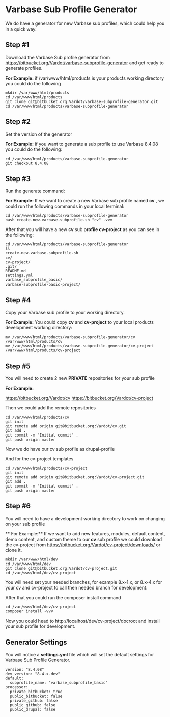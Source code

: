 # Varbase Sub Profile Generator

We do have a generator for new Varbase sub profiles, which could help you in a quick way.

## Step #1
Download the Varbase Sub profile generator from https://bitbucket.org/Vardot/varbase-subprofile-generator and get ready to generate profiles.

**For Example:** if /var/www/html/products is your products working directory you could do the following

```
mkdir /var/www/html/products
cd /var/www/html/products
git clone git@bitbucket.org:Vardot/varbase-subprofile-generator.git
cd /var/www/html/products/varbase-subprofile-generator
```

## Step #2
Set the version of the generator

**For Example:** if you want to generate a sub profile to use Varbase 8.4.08 you could do the following:

```
cd /var/www/html/products/varbase-subprofile-generator
git checkout 8.4.08
```

## Step #3
Run the generate command:

**For Example:** If we want to create a new Varbase sub profile named **cv** , we could run the following commands in your local terminal:

```
cd /var/www/html/products/varbase-subprofile-generator
bash create-new-varbase-subprofile.sh "cv" -vvv
```
After that you will have a new **cv** sub p**rofile cv-project** as you can see in the following:

```
cd /var/www/html/products/varbase-subprofile-generator
ll
create-new-varbase-subprofile.sh
cv/
cv-project/
.git/
README.md
settings.yml
varbase_subprofile_basic/
varbase-subprofile-basic-project/
```

## Step #4
Copy your Varbase sub profile to your working directory.

**For Example:** You could copy **cv** and **cv-project** to your local products development working directory:
```
mv /var/www/html/products/varbase-subprofile-generator/cv /var/www/html/products/cv
mv /var/www/html/products/varbase-subprofile-generator/cv-project /var/www/html/products/cv-project

```

## Step #5
You will need to create 2 new **PRIVATE** repositories for your sub profile

 **For Example:**  


https://bitbucket.org/Vardot/cv
https://bitbucket.org/Vardot/cv-project

Then we could add the remote repositories

```
cd /var/www/html/products/cv
git init
git remote add origin git@bitbucket.org:Vardot/cv.git
git add .
git commit -m "Initial commit" .
git push origin master
```

Now we do have our cv sub profile as drupal-profile 

And for the cv-project templates

```
cd /var/www/html/products/cv-project
git init
git remote add origin git@bitbucket.org:Vardot/cv-project.git
git add .
git commit -m "Initial commit" .
git push origin master
```

## Step #6
You will need to have a development working directory to work on changing on your sub profile

** For Example:** 
 If we want to add new features, modules, default content, demo content, and custom theme to our **cv** sub profile we could download the cv-project from https://bitbucket.org/Vardot/cv-project/downloads/ or clone it.
 
 ```
 mkdir /var/www/html/dev
 cd /var/www/html/dev
 git clone git@bitbucket.org:Vardot/cv-project.git
 cd /var/www/html/dev/cv-project
 ```
 
 You will need set your needed branches, for example 8.x-1.x, or 8.x-4.x for your cv and cv-project to call then needed branch for development.

After that you could run the composer install command

```
cd /var/www/html/dev/cv-project
composer install -vvv
```

Now you could head to http://localhost/dev/cv-project/docroot and install your sub profile for development.


## Generator Settings
You will notice a **settings.yml** file which will set the default settings for Varbase Sub Profile Generator.

```
version: "8.4.08"
dev_version: "8.4.x-dev"
default:
  subprofile_name: "varbase_subprofile_basic"
processor:
  private_bitbucket: true
  public_bitbucket: false
  private_github: false
  public_github: false
  public_drupal: false
```





